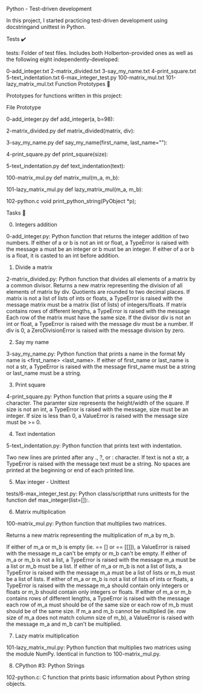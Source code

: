 Python - Test-driven development

In this project, I started practicing test-driven development using docstringand unittest in Python.

Tests ✔️

tests: Folder of test files. Includes both Holberton-provided ones as well as the following eight independently-developed:

0-add_integer.txt
2-matrix_divided.txt
3-say_my_name.txt
4-print_square.txt
5-text_indentation.txt
6-max_integer_test.py
100-matrix_mul.txt
101-lazy_matrix_mul.txt
Function Prototypes 💾

Prototypes for functions written in this project:

File	Prototype

0-add_integer.py	def add_integer(a, b=98):

2-matrix_divided.py	def matrix_divided(matrix, div):

3-say_my_name.py	def say_my_name(first_name, last_name=""):

4-print_square.py	def print_square(size):

5-text_indentation.py	def text_indentation(text):

100-matrix_mul.py	def matrix_mul(m_a, m_b):

101-lazy_matrix_mul.py	def lazy_matrix_mul(m_a, m_b):

102-python.c	void print_python_string(PyObject *p);

Tasks 📃

0. Integers addition

0-add_integer.py: Python function that returns the integer addition of two numbers.
If either of a or b is not an int or float, a TypeError is raised with the message a must be an integer or b must be an integer.
If either of a or b is a float, it is casted to an int before addition.

1. Divide a matrix

2-matrix_divided.py: Python function that divides all elements of a matrix by a common divisor.
Returns a new matrix representing the division of all elements of matrix by div.
Quotients are rounded to two decimal places.
If matrix is not a list of lists of ints or floats, a TypeError is raised with the message matrix must be a matrix (list of lists) of integers/floats.
If matrix contains rows of different lengths, a TypeError is raised with the message Each row of the matrix must have the same size.
If the divisor div is not an int or float, a TypeError is raised with the message div must be a number.
If div is 0, a ZeroDivisionError is raised with the message division by zero.

2. Say my name

3-say_my_name.py: Python function that prints a name in the format My name is <first_name> <last_name>.
If either of first_name or last_name is not a str, a TypeError is raised with the message first_name must be a string or last_name must be a string.

3. Print square

4-print_square.py: Python function that prints a square using the # character.
The paramter size represents the height/width of the square.
If size is not an int, a TypeError is raised with the message, size must be an integer.
If size is less than 0, a ValueError is raised with the message size must be >= 0.

4. Text indentation

5-text_indentation.py: Python function that prints text with indentation.

Two new lines are printed after any ., ?, or : character.
If text is not a str, a TypeError is raised with the message text must be a string.
No spaces are printed at the beginning or end of each printed line.

5. Max integer - Unittest

tests/6-max_integer_test.py: Python class/scriptthat runs unittests for the function def max_integer(list=[]):.

6. Matrix multiplication

100-matrix_mul.py: Python function that multiplies two matrices.

Returns a new matrix representing the multiplication of m_a by m_b.

If either of m_a or m_b is empty (ie. == [] or == [[]]), a ValueError is raised with the message m_a can't be empty or m_b can't be empty.
If either of m_a or m_b is not a list, a TypeError is raised with the message m_a must be a list or m_b must be a list.
If either of m_a or m_b is not a list of lists, a TypeError is raised with the message m_a must be a list of lists or m_b must be a list of lists.
If either of m_a or m_b is not a list of lists of ints or floats, a TypeError is raised with the message m_a should contain only integers or floats or m_b should contain only integers or floats.
If either of m_a or m_b contains rows of different lengths, a TypeError is raised with the message each row of m_a must should be of the same size or each row of m_b must should be of the same size.
If m_a and m_b cannot be multiplied (ie. row size of m_a does not match column size of m_b), a ValueError is raised with the message m_a and m_b can't be multiplied.

7. Lazy matrix multiplication

101-lazy_matrix_mul.py: Python function that multiplies two matrices using the module NumPy.
Identical in function to 100-matrix_mul.py.

8. CPython #3: Python Strings

102-python.c: C function that prints basic information about Python string objects.
